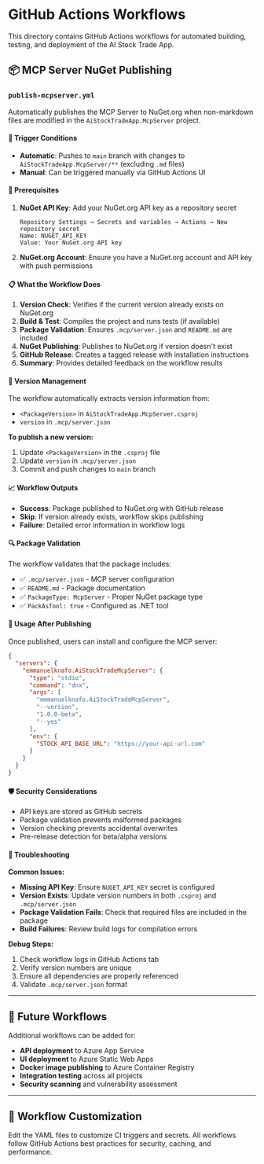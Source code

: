 # GitHub Actions Workflows

This directory contains GitHub Actions workflows for automated building, testing, and deployment of the AI Stock Trade App.

## 📦 MCP Server NuGet Publishing

### `publish-mcpserver.yml`

Automatically publishes the MCP Server to NuGet.org when non-markdown files are modified in the `AiStockTradeApp.McpServer` project.

#### 🚀 **Trigger Conditions**
- **Automatic**: Pushes to `main` branch with changes to `AiStockTradeApp.McpServer/**` (excluding `.md` files)
- **Manual**: Can be triggered manually via GitHub Actions UI

#### 🔧 **Prerequisites**

1. **NuGet API Key**: Add your NuGet.org API key as a repository secret
   ```
   Repository Settings → Secrets and variables → Actions → New repository secret
   Name: NUGET_API_KEY
   Value: Your NuGet.org API key
   ```

2. **NuGet.org Account**: Ensure you have a NuGet.org account and API key with push permissions

#### 📋 **What the Workflow Does**

1. **Version Check**: Verifies if the current version already exists on NuGet.org
2. **Build & Test**: Compiles the project and runs tests (if available)
3. **Package Validation**: Ensures `.mcp/server.json` and `README.md` are included
4. **NuGet Publishing**: Publishes to NuGet.org if version doesn't exist
5. **GitHub Release**: Creates a tagged release with installation instructions
6. **Summary**: Provides detailed feedback on the workflow results

#### 🔄 **Version Management**

The workflow automatically extracts version information from:
- `<PackageVersion>` in `AiStockTradeApp.McpServer.csproj`
- `version` in `.mcp/server.json`

**To publish a new version:**
1. Update `<PackageVersion>` in the `.csproj` file
2. Update `version` in `.mcp/server.json` 
3. Commit and push changes to `main` branch

#### 📈 **Workflow Outputs**

- **Success**: Package published to NuGet.org with GitHub release
- **Skip**: If version already exists, workflow skips publishing
- **Failure**: Detailed error information in workflow logs

#### 🔍 **Package Validation**

The workflow validates that the package includes:
- ✅ `.mcp/server.json` - MCP server configuration
- ✅ `README.md` - Package documentation  
- ✅ `PackageType: McpServer` - Proper NuGet package type
- ✅ `PackAsTool: true` - Configured as .NET tool

#### 🎯 **Usage After Publishing**

Once published, users can install and configure the MCP server:

```json
{
  "servers": {
    "emmanuelknafo.AiStockTradeMcpServer": {
      "type": "stdio",
      "command": "dnx",
      "args": [
        "emmanuelknafo.AiStockTradeMcpServer",
        "--version",
        "1.0.0-beta",
        "--yes"
      ],
      "env": {
        "STOCK_API_BASE_URL": "https://your-api-url.com"
      }
    }
  }
}
```

#### 🛡️ **Security Considerations**

- API keys are stored as GitHub secrets
- Package validation prevents malformed packages
- Version checking prevents accidental overwrites
- Pre-release detection for beta/alpha versions

#### 🔧 **Troubleshooting**

**Common Issues:**
- **Missing API Key**: Ensure `NUGET_API_KEY` secret is configured
- **Version Exists**: Update version numbers in both `.csproj` and `.mcp/server.json`
- **Package Validation Fails**: Check that required files are included in the package
- **Build Failures**: Review build logs for compilation errors

**Debug Steps:**
1. Check workflow logs in GitHub Actions tab
2. Verify version numbers are unique
3. Ensure all dependencies are properly referenced
4. Validate `.mcp/server.json` format

---

## 🔄 Future Workflows

Additional workflows can be added for:
- **API deployment** to Azure App Service
- **UI deployment** to Azure Static Web Apps  
- **Docker image publishing** to Azure Container Registry
- **Integration testing** across all projects
- **Security scanning** and vulnerability assessment

---

## 📝 Workflow Customization

Edit the YAML files to customize CI triggers and secrets. All workflows follow GitHub Actions best practices for security, caching, and performance.

